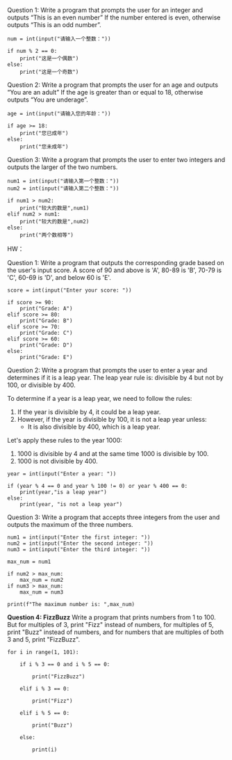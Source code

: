 Question 1: Write a program that prompts the user for an integer and outputs “This is an even number” If the number entered is even, otherwise outputs “This is an odd number”.

```
num = int(input("请输入一个整数："))

if num % 2 == 0:
    print("这是一个偶数")
else:
    print("这是一个奇数")
```

Question 2: Write a program that prompts the user for an age and outputs “You are an adult” If the age is greater than or equal to 18, otherwise outputs “You are underage”.

```
age = int(input("请输入您的年龄："))

if age >= 18:
    print("您已成年")
else:
    print("您未成年")
```

Question 3: Write a program that prompts the user to enter two integers and outputs the larger of the two numbers.

```
num1 = int(input("请输入第一个整数："))
num2 = int(input("请输入第二个整数："))

if num1 > num2:
    print("较大的数是",num1)
elif num2 > num1:
    print("较大的数是",num2)
else:
    print("两个数相等")
```

HW： 

Question 1: Write a program that outputs the corresponding grade based on the user's input score. A score of 90 and above is 'A', 80-89 is 'B', 70-79 is 'C', 60-69 is 'D', and below 60 is 'E'.

```
score = int(input("Enter your score: "))

if score >= 90:
    print("Grade: A")
elif score >= 80:
    print("Grade: B")
elif score >= 70:
    print("Grade: C")
elif score >= 60:
    print("Grade: D")
else:
    print("Grade: E")
```



Question 2: Write a program that prompts the user to enter a year and determines if it is a leap year. The leap year rule is: divisible by 4 but not by 100, or divisible by 400.

To determine if a year is a leap year, we need to follow the rules:

1. If the year is divisible by 4, it could be a leap year.
2. However, if the year is divisible by 100, it is not a leap year unless:
   - It is also divisible by 400, which is a leap year.

Let's apply these rules to the year 1000:

1. 1000 is divisible by 4 and at the same time 1000 is divisible by 100.
2. 1000 is not divisible by 400.

```
year = int(input("Enter a year: "))

if (year % 4 == 0 and year % 100 != 0) or year % 400 == 0:
    print(year,"is a leap year")
else:
    print(year, "is not a leap year")
```

Question 3: Write a program that accepts three integers from the user and outputs the maximum of the three numbers.

```
num1 = int(input("Enter the first integer: "))
num2 = int(input("Enter the second integer: "))
num3 = int(input("Enter the third integer: "))

max_num = num1

if num2 > max_num:
    max_num = num2
if num3 > max_num:
    max_num = num3

print(f"The maximum number is: ",max_num)
```

**Question 4: FizzBuzz** Write a program that prints numbers from 1 to 100. But for multiples of 3, print "Fizz" instead of numbers, for multiples of 5, print "Buzz" instead of numbers, and for numbers that are multiples of both 3 and 5, print "FizzBuzz".

```
for i in range(1, 101):

	if i % 3 == 0 and i % 5 == 0:

		print("FizzBuzz")

	elif i % 3 == 0:

		print("Fizz")

	elif i % 5 == 0:

		print("Buzz")

	else:

		print(i)
```







